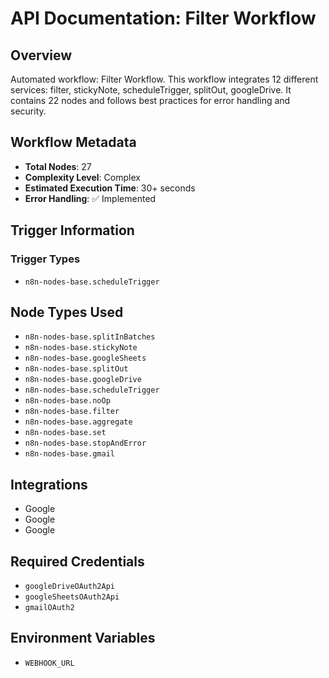# API Documentation: Filter Workflow

## Overview
Automated workflow: Filter Workflow. This workflow integrates 12 different services: filter, stickyNote, scheduleTrigger, splitOut, googleDrive. It contains 22 nodes and follows best practices for error handling and security.

## Workflow Metadata
- **Total Nodes**: 27
- **Complexity Level**: Complex
- **Estimated Execution Time**: 30+ seconds
- **Error Handling**: ✅ Implemented

## Trigger Information
### Trigger Types
- `n8n-nodes-base.scheduleTrigger`

## Node Types Used
- `n8n-nodes-base.splitInBatches`
- `n8n-nodes-base.stickyNote`
- `n8n-nodes-base.googleSheets`
- `n8n-nodes-base.splitOut`
- `n8n-nodes-base.googleDrive`
- `n8n-nodes-base.scheduleTrigger`
- `n8n-nodes-base.noOp`
- `n8n-nodes-base.filter`
- `n8n-nodes-base.aggregate`
- `n8n-nodes-base.set`
- `n8n-nodes-base.stopAndError`
- `n8n-nodes-base.gmail`

## Integrations
- Google
- Google
- Google

## Required Credentials
- `googleDriveOAuth2Api`
- `googleSheetsOAuth2Api`
- `gmailOAuth2`

## Environment Variables
- `WEBHOOK_URL`
